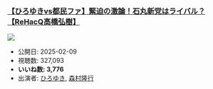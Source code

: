 ### [【ひろゆきvs都民ファ】緊迫の激論！石丸新党はライバル？【ReHacQ高橋弘樹】](https://www.youtube.com/watch?v=590WjJwHRno)
[![](https://img.youtube.com/vi/590WjJwHRno/sddefault.jpg)](https://www.youtube.com/watch?v=590WjJwHRno)
-   公開日: 2025-02-09
-   視聴数: 327,093
-   **いいね数: 3,776**
-   出演者: [ひろゆき](/rehacq_fan/people/ひろゆき "wikilink"), [森村隆行](/rehacq_fan/people/森村隆行 "wikilink")
